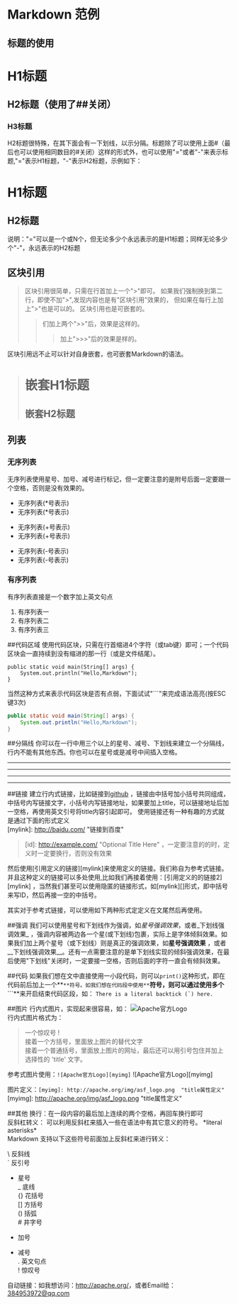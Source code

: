 # Markdown 范例


## 标题的使用
# H1标题 
## H2标题（使用了##关闭） ##
### H3标题
H2标题很特殊，在其下面会有一下划线，以示分隔。标题除了可以使用上面#（最后也可以使用相同数目的#关闭）这样的形式外，也可以使用"="或者"-"来表示标题,"="表示H1标题，"-"表示H2标题，示例如下：

H1标题
====
H2标题
-
说明："="可以是一个或N个，但无论多少个永远表示的是H1标题；同样无论多少个"-"，永远表示的H2标题


## 区块引用
>区块引用很简单，只需在行首加上一个">"即可。
如果我们强制换到第二行，即使不加">",发现内容也是有"区块引用"效果的，
>但如果在每行上加上">"也是可以的。
>区块引用也是可嵌套的。
>>们加上两个">>"后，效果是这样的。
>>>加上">>>"后的效果是样的。

区块引用远不止可以针对自身嵌套，也可嵌套Markdown的语法。
># 嵌套H1标题 #
>## 嵌套H2标题 ##


## 列表
### 无序列表
无序列表使用星号、加号、减号进行标记，但一定要注意的是附号后面一定要跟一个空格，否则是没有效果的。

* 无序列表(*号表示)
* 无序列表(*号表示)
+ 无序列表(+号表示)
+ 无序列表(+号表示)
- 无序列表(-号表示)
- 无序列表(-号表示)
### 有序列表
有序列表直接是一个数字加上英文句点

1. 有序列表一
2. 有序列表二
3. 有序列表三

##代码区域
使用代码区块，只需在行首缩进4个字符（或tab键）即可；一个代码区块会一直持续到没有缩进的那一行（或是文件结尾）。

	public static void main(String[] args) {
		System.out.println("Hello,Markdown");		
	}
当然这种方式来表示代码区块是否有点弱，下面试试"```"来完成语法高亮(按ESC键3次)

```java
public static void main(String[] args) {
	System.out.println("Hello,Markdown");		
}
```

##分隔线
你可以在一行中用三个以上的星号、减号、下划线来建立一个分隔线，行内不能有其他东西。你也可以在星号或是减号中间插入空格。
***
---
___
* * *


##链接
建立行内式链接，比如链接到[github](http://www.github.com/ "基于git的代码托管") ，链接由中括号加小括号共同组成，中括号内写链接文字，小括号内写链接地址，如果要加上title，可以链接地址后加一空格，再使用英文引号将title内容引起即可。 使用链接还有一种有趣的方式就是通过下面的形式定义  
[mylink]: http://baidu.com/  "链接到百度"
>[id]: http://example.com/  "Optional Title Here" ，一定要注意的的时，定义时一定要换行，否则没有效果

然后使用[引用定义的链接][mylink]来使用定义的链接。我们称自为参考式链接。并且这种定义的链接可以多处使用,比如我们再接着使用：[引用定义的的链接2][mylink] ，当然我们甚至可以使用隐匿的链接形式，如[mylink][]形式，即中括号来写ID，然后再接一空的中括号。

其实对于参考式链接，可以使用如下两种形式定定义在文尾然后再使用。

 [1]: http://google.com/        "Google"
 [2]: http://search.yahoo.com/  "Yahoo Search"
 [3]: http://search.msn.com/    "MSN Search"

 [google]: http://google.com/        "Google"
 [yahoo]:  http://search.yahoo.com/  "Yahoo Search"
 [msn]:    http://search.msn.com/    "MSN Search"

##强调
我们可以使用星号和下划线作为强调，如*星号强调效果*，或者_下划线强调效果_ ，强调内容被两边各一个星(或下划线)包裹，实际上是字体倾斜效果。如果我们加上两个星号（或下划线）则是真正的强调效果，如**星号强调效果** ，或者__下划线强调效果__。还有一点需要注意的是单下划线实现的倾斜强调效果，在最后使用"下划线"关闭时，一定要接一空格，否则后面的字符一直会有倾斜效果。


##代码
如果我们想在文中直接使用一小段代码，则可以`print()`这种形式，即在代码前后加上一个**`**符号。如我们想在代码段中使用**`**符号，则可以通过使用多个**```**来开启结束代码区段，如： ``There is a literal backtick (`) here.``


##图片
行内式图片，实现起来很容易，如： ![Apache官方Logo](http://apache.org/img/asf_logo.png)   
行内式图片格式为：
>一个惊叹号 !  
接着一个方括号，里面放上图片的替代文字  
接着一个普通括号，里面放上图片的网址，最后还可以用引号包住并加上 选择性的 'title' 文字。

参考式图片使用：`![Apache官方Logo][myimg]` 
![Apache官方Logo][myimg] 

图片定义：`[myimg]: http://apache.org/img/asf_logo.png  "title属性定义"`
[myimg]: http://apache.org/img/asf_logo.png  "title属性定义"


##其他
换行：在一段内容的最后加上连续的两个空格，再回车换行即可  
反斜杠转义： 可以利用反斜杠来插入一些在语法中有其它意义的符号。
\*literal asterisks\*  
Markdown 支持以下这些符号前面加上反斜杠来进行转义：
>
\   反斜线  
`   反引号  
*   星号  
_   底线  
{}  花括号  
[]  方括号  
()  括弧  
\#   井字号  
+   加号  
-   减号  
.   英文句点  
!   惊叹号  


自动链接：如我想访问：<http://apache.org/>，或者Email给： <384953972@qq.com>
